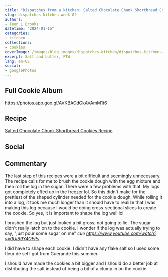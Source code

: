 ```yaml
---
title: "Dispatches from a kitchen: Salted Chocolate Chunk Shortbread Cookie"
slug: dispatches-kitchen-week-02
authors:
- Teon L Brooks
datetime: "2024-01-15"
categories:
- kitchen
collections:
- cookies
coverImage: /images/blog_images/dispatches-kitchen/dispatches-kitchen-week-02.jpg
excerpt: Salt and butter, FTW
lang: en-US
social:
- googlePhotos
---
```

<script> import Callout from '$lib/components/Callout.svelte'; </script>

<Callout>
<h2>Full Cookie Album</h2>

<https://photos.app.goo.gl/AVKBACdGkAVAmM1t6>
</Callout>

## Recipe

[Salted Chocolate Chunk Shortbread Cookies Recipe](https://cooking.nytimes.com/recipes/1019152-salted-chocolate-chunk-shortbread-cookies)

## Social

<div>
    <span id="teonbrooks.com-3kiyndjcofe2m"></span>
    <script src="https://assets.bluesky.lol/js/b1.js" data-handle="teonbrooks.com" data-skeet="3kiyndjcofe2m"></script>
</div>

## Commentary

The last step of this recipes were a bit difficult and seemingly unnecessary. The recipe calls for me to brush the cookie dough with the egg mixture and then roll the log in the sugar.
There were a few problems with that. My logs got completely effed up in the freezer lol. So this didn't make for the prettiest of the shaped cylinder needed for the cookie dough. While rolling it into a log, it took me much longer than it should have to realize that I was making this log because I would be doing cross-sectional slices to create the cookie. So yes, it is important to shape the log well lol

I brushed the log but just looked a bit gross, not going to lie. The sugar didn't really latch on to the cookie. I wonder if the log was actually trying to say, "just pour some sugar on me" *cue https://www.youtube.com/watch?v=0UIB9Y4OFPs*

I did have to shape each cookie. I didn't have any flake salt so I used some fleur de sel I got from Guerande this summer.

I should have made the cookies a bit bigger and I should do a better job at distributing the salt instead of being a bit of a clump in on the cookie.

<!-- ## Photos -->
